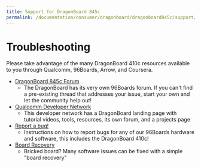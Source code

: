 ```yaml
---
title: Support for DragonBoard 845c
permalink: /documentation/consumer/dragonboard/dragonboard845c/support/
---
```

# Troubleshooting

Please take advantage of the many DragonBoard 410c resources available to you through Qualcomm, 96Boards, Arrow, and Coursera.

- [DragonBoard 845c Forum](https://discuss.96boards.org/c/products/dragonboard-845c)
   - The DragonBoard has its very own 96Boards forum. If you can't find a pre-existing thread that addresses your issue, start your own and let the community help out!
- [Qualcomm Developer Network](https://developer.qualcomm.com)
   - This developer network has a DragonBoard landing page with tutorial videos, tools, resources, its own forum, and a projects page
- [Report a bug!](../../../../Extras/Report_a_bug.md)
   - Instructions on how to report bugs for any of our 96Boards hardware and software, this includes the DragonBoard 410c!
- [Board Recovery](../installation/board-recovery.md)
   - Bricked board? Many software issues can be fixed with a simple "board recovery"
